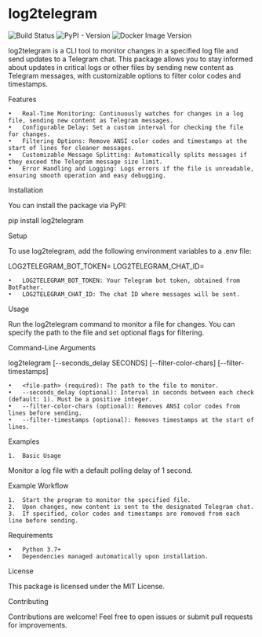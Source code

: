 # log2telegram

![Build Status](https://img.shields.io/github/actions/workflow/status/andrewalevin/log2telegram/python-publish.yml) 
![PyPI - Version](https://img.shields.io/pypi/v/log2telegram)
![Docker Image Version](https://img.shields.io/docker/v/andrewlevin/log2telegram)


log2telegram is a CLI tool to monitor changes in a specified log file and send updates to a Telegram chat. This package allows you to stay informed about updates in critical logs or other files by sending new content as Telegram messages, with customizable options to filter color codes and timestamps.


Features

	•	Real-Time Monitoring: Continuously watches for changes in a log file, sending new content as Telegram messages.
	•	Configurable Delay: Set a custom interval for checking the file for changes.
	•	Filtering Options: Remove ANSI color codes and timestamps at the start of lines for cleaner messages.
	•	Customizable Message Splitting: Automatically splits messages if they exceed the Telegram message size limit.
	•	Error Handling and Logging: Logs errors if the file is unreadable, ensuring smooth operation and easy debugging.

Installation

You can install the package via PyPI:

pip install log2telegram

Setup

To use log2telegram, add the following environment variables to a .env file:

LOG2TELEGRAM_BOT_TOKEN=<your-telegram-bot-token>
LOG2TELEGRAM_CHAT_ID=<your-chat-id>

	•	LOG2TELEGRAM_BOT_TOKEN: Your Telegram bot token, obtained from BotFather.
	•	LOG2TELEGRAM_CHAT_ID: The chat ID where messages will be sent.

Usage

Run the log2telegram command to monitor a file for changes. You can specify the path to the file and set optional flags for filtering.

Command-Line Arguments

log2telegram <file-path> [--seconds_delay SECONDS] [--filter-color-chars] [--filter-timestamps]

	•	<file-path> (required): The path to the file to monitor.
	•	--seconds_delay (optional): Interval in seconds between each check (default: 1). Must be a positive integer.
	•	--filter-color-chars (optional): Removes ANSI color codes from lines before sending.
	•	--filter-timestamps (optional): Removes timestamps at the start of lines.

Examples

	1.	Basic Usage
Monitor a log file with a default polling delay of 1 second.

Example Workflow

	1.	Start the program to monitor the specified file.
	2.	Upon changes, new content is sent to the designated Telegram chat.
	3.	If specified, color codes and timestamps are removed from each line before sending.

Requirements

	•	Python 3.7+
	•	Dependencies managed automatically upon installation.

License

This package is licensed under the MIT License.

Contributing

Contributions are welcome! Feel free to open issues or submit pull requests for improvements.